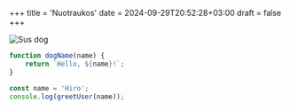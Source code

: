 +++
title = 'Nuotraukos'
date = 2024-09-29T20:52:28+03:00
draft = false
+++

![Sus dog](/dog.jpg)

```javascript
function dogName(name) {
    return `Hello, ${name}!`;
}

const name = 'Hiro';
console.log(greetUser(name));